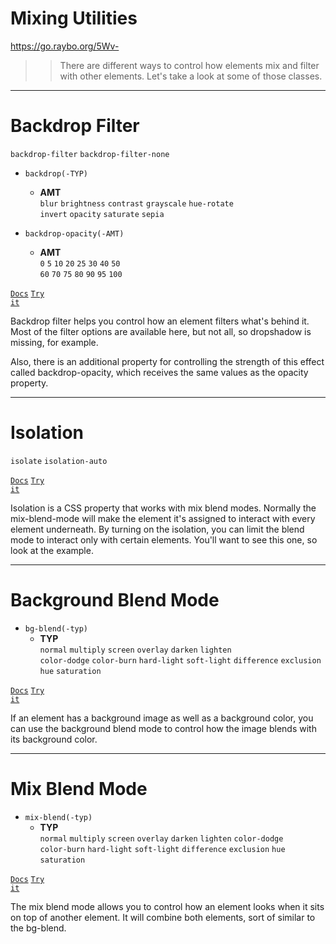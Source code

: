 <!-- .slide: data-state="layout-title" class="bg-dark"-->

# Mixing Utilities

<div class="slide-link"><a href="https://go.raybo.org/5Wv-"><i class="fab fa-slideshare"></i> https://go.raybo.org/5Wv-</a></div>

> > There are different ways to control how elements mix and filter with other elements. Let's take a look at some of those classes.

---

# Backdrop Filter

`backdrop-filter`
`backdrop-filter-none`

- `backdrop(-TYP)`

  - **AMT**<br>
    `blur` `brightness` `contrast` `grayscale` `hue-rotate`<br>
    `invert` `opacity` `saturate` `sepia`

- `backdrop-opacity(-AMT)`
  - **AMT**<br>
    `0` `5` `10` `20` `25` `30` `40` `50`<br>
    `60` `70` `75` `80` `90` `95` `100`

<a href="https://tailwindcss.com/docs/backdrop-filter" target="_blank"><code class="code-exciting">Docs</code></a> <a href="https://codepen.io/planetoftheweb/pen/QWgLZJW?editors=1000" target="_blank"><code class="code-royal">Try it</code></a>

> >

Backdrop filter helps you control how an element filters what's behind it. Most of the filter options are available here, but not all, so dropshadow is missing, for example.

Also, there is an additional property for controlling the strength of this effect called backdrop-opacity, which receives the same values as the opacity property.

---

# Isolation

`isolate` `isolation-auto`

<a href="https://tailwindcss.com/docs/isolation" target="_blank"><code class="code-exciting">Docs</code></a> <a href="https://codepen.io/planetoftheweb/pen/gORYZPw?editors=1000" target="_blank"><code class="code-royal">Try it</code></a>

> >

Isolation is a CSS property that works with mix blend modes. Normally the mix-blend-mode will make the element it's assigned to interact with every element underneath. By turning on the isolation, you can limit the blend mode to interact only with certain elements. You'll want to see this one, so look at the example.

---

# Background Blend Mode

- `bg-blend(-typ)`
  - **TYP**<br>
    `normal` `multiply` `screen` `overlay` `darken` `lighten`<br>`color-dodge` `color-burn` `hard-light` `soft-light` `difference` `exclusion` `hue` `saturation`

<a href="https://tailwindcss.com/docs/background-blend-mode" target="_blank"><code class="code-exciting">Docs</code></a> <a href="https://codepen.io/planetoftheweb/pen/ZEyzmmr?editors=1000" target="_blank"><code class="code-royal">Try it</code></a>

> >

If an element has a background image as well as a background color, you can use the background blend mode to control how the image blends with its background color.

---

# Mix Blend Mode

- `mix-blend(-typ)`
  - **TYP**<br>
    `normal` `multiply` `screen` `overlay` `darken` `lighten` `color-dodge`<br>`color-burn` `hard-light` `soft-light` `difference` `exclusion` `hue` `saturation`

<a href="https://tailwindcss.com/docs/mix-blend-mode" target="_blank"><code class="code-exciting">Docs</code></a> <a href="https://codepen.io/planetoftheweb/pen/dyWBPmZ" target="_blank"><code class="code-royal">Try it</code></a>

> >

The mix blend mode allows you to control how an element looks when it sits on top of another element. It will combine both elements, sort of similar to the bg-blend.

